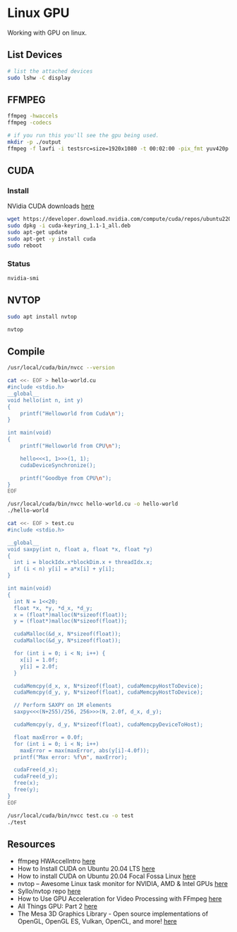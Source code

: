 # Linux GPU

Working with GPU on linux.  

## List Devices

```sh
# list the attached devices
sudo lshw -C display
```

## FFMPEG

```sh
ffmpeg -hwaccels
ffmpeg -codecs 

# if you run this you'll see the gpu being used.
mkdir -p ./output
ffmpeg -f lavfi -i testsrc=size=1920x1080 -t 00:02:00 -pix_fmt yuv420p ./output/test_gpu.mp4 -y
```

## CUDA

### Install

NVidia CUDA downloads [here](https://developer.nvidia.com/cuda-downloads?target_os=Linux&target_arch=x86_64&Distribution=Ubuntu&target_version=22.04&target_type=deb_network)  

```sh
wget https://developer.download.nvidia.com/compute/cuda/repos/ubuntu2204/x86_64/cuda-keyring_1.1-1_all.deb
sudo dpkg -i cuda-keyring_1.1-1_all.deb
sudo apt-get update
sudo apt-get -y install cuda
sudo reboot
```

### Status

```sh
nvidia-smi
```

## NVTOP

```sh
sudo apt install nvtop

nvtop
```

## Compile

```sh
/usr/local/cuda/bin/nvcc --version

cat <<- EOF > hello-world.cu
#include <stdio.h>
__global__
void hello(int n, int y)
{
    printf("Helloworld from Cuda\n");
}

int main(void)
{
    printf("Helloworld from CPU\n");

    hello<<<1, 1>>>(1, 1);
    cudaDeviceSynchronize();

    printf("Goodbye from CPU\n");
}
EOF

/usr/local/cuda/bin/nvcc hello-world.cu -o hello-world
./hello-world

cat <<- EOF > test.cu
#include <stdio.h>

__global__
void saxpy(int n, float a, float *x, float *y)
{
  int i = blockIdx.x*blockDim.x + threadIdx.x;
  if (i < n) y[i] = a*x[i] + y[i];
}

int main(void)
{
  int N = 1<<20;
  float *x, *y, *d_x, *d_y;
  x = (float*)malloc(N*sizeof(float));
  y = (float*)malloc(N*sizeof(float));

  cudaMalloc(&d_x, N*sizeof(float)); 
  cudaMalloc(&d_y, N*sizeof(float));

  for (int i = 0; i < N; i++) {
    x[i] = 1.0f;
    y[i] = 2.0f;
  }

  cudaMemcpy(d_x, x, N*sizeof(float), cudaMemcpyHostToDevice);
  cudaMemcpy(d_y, y, N*sizeof(float), cudaMemcpyHostToDevice);

  // Perform SAXPY on 1M elements
  saxpy<<<(N+255)/256, 256>>>(N, 2.0f, d_x, d_y);

  cudaMemcpy(y, d_y, N*sizeof(float), cudaMemcpyDeviceToHost);

  float maxError = 0.0f;
  for (int i = 0; i < N; i++)
    maxError = max(maxError, abs(y[i]-4.0f));
  printf("Max error: %f\n", maxError);

  cudaFree(d_x);
  cudaFree(d_y);
  free(x);
  free(y);
}
EOF

/usr/local/cuda/bin/nvcc test.cu -o test
./test
```

## Resources

* ffmpeg HWAccelIntro [here](https://trac.ffmpeg.org/wiki/HWAccelIntro)  
* How to Install CUDA on Ubuntu 20.04 LTS [here](https://linuxhint.com/install-cuda-ubuntu-2004/)
* How to install CUDA on Ubuntu 20.04 Focal Fossa Linux [here](https://linuxconfig.org/how-to-install-cuda-on-ubuntu-20-04-focal-fossa-linux)
* nvtop – Awesome Linux task monitor for NVIDIA, AMD & Intel GPUs [here](https://www.cyberciti.biz/hardware/nvtop-command-in-linux-to-monitor-nvidia-amd-intel-gpus/)
* Syllo/nvtop repo [here](https://github.com/Syllo/nvtop)
* How to Use GPU Acceleration for Video Processing with FFmpeg [here](https://saturncloud.io/blog/how-to-use-gpu-acceleration-for-video-processing-with-ffmpeg/)
* All Things GPU: Part 2 [here](https://medium.com/hashicorp-engineering/all-things-gpu-part-2-4ac1c30a20ed)
* The Mesa 3D Graphics Library - Open source implementations of OpenGL, OpenGL ES, Vulkan, OpenCL, and more! [here](https://docs.mesa3d.org/index.html)
